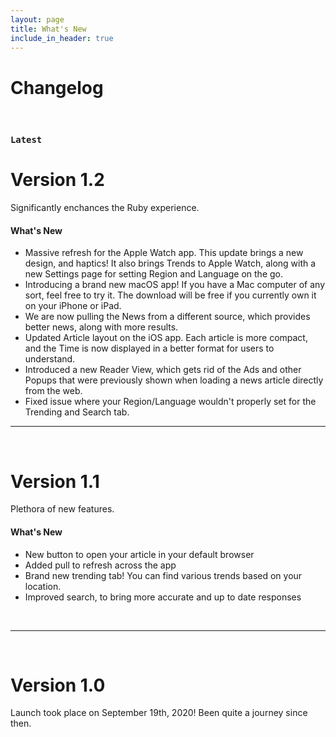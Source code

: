 ```yaml
---
layout: page
title: What's New
include_in_header: true
---
```


# Changelog

<br>

### `Latest`
# **Version 1.2**
Significantly enchances the Ruby experience.

#### What's New
- Massive refresh for the Apple Watch app. This update brings a new design, and haptics! It also brings Trends to Apple Watch, along with a new Settings page for setting Region and Language on the go.
- Introducing a brand new macOS app! If you have a Mac computer of any sort, feel free to try it. The download will be free if you currently own it on your iPhone or iPad.
- We are now pulling the News from a different source, which provides better news, along with more results.
- Updated Article layout on the iOS app. Each article is more compact, and the Time is now displayed in a better format for users to understand.
- Introduced a new Reader View, which gets rid of the Ads and other Popups that were previously shown when loading a news article directly from the web.
- Fixed issue where your Region/Language wouldn't properly set for the Trending and Search tab.

________
<br>

# **Version 1.1**
Plethora of new features.

#### What's New
- New button to open your article in your default browser
- Added pull to refresh across the app
- Brand new trending tab! You can find various trends based on your location.
- Improved search, to bring more accurate and up to date responses

<br>

________
<br>

# **Version 1.0**
Launch took place on September 19th, 2020! Been quite a journey since then.

<br>

<br>
